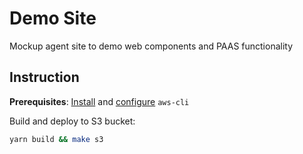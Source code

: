 # Demo Site

Mockup agent site to demo web components and PAAS functionality

## Instruction

**Prerequisites**: [Install](https://docs.aws.amazon.com/cli/latest/userguide/cli-chap-install.html) and [configure](https://docs.aws.amazon.com/cli/latest/userguide/cli-chap-configure.html) `aws-cli`

Build and deploy to S3 bucket:

```bash
yarn build && make s3
```


